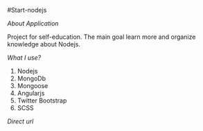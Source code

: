 #Start-nodejs

*About Application*

Project for self-education.
The main goal learn more and organize knowledge about Nodejs.

*What I use?*

1. Nodejs
2. MongoDb
3. Mongoose
4. Angularjs
5. Twitter Bootstrap
6. SCSS

*Direct url*

